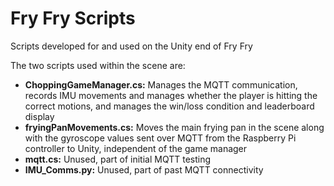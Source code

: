 # Fry Fry Scripts

Scripts developed for and used on the Unity end of Fry Fry

The two scripts used within the scene are:
- **ChoppingGameManager.cs:** Manages the MQTT communication, records IMU movements and manages whether the player is hitting the correct motions, and manages the win/loss condition and leaderboard display
- **fryingPanMovements.cs:** Moves the main frying pan in the scene along with the gyroscope values sent over MQTT from the Raspberry Pi controller to Unity, independent of the game manager
- **mqtt.cs:** Unused, part of initial MQTT testing
- **IMU_Comms.py:** Unused, part of past MQTT connectivity
